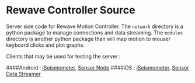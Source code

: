 Rewave Controller Source
========================


Server side code for Rewave Motion Controller. The `network` directory is a python package to manage connections and data streaming. The `modules` directory is another python package than will map motion to mouse/ keyboard clicks and plot graphs. 



Clients that may be used for testing the server : 

####Android : [iSeismometer][1], [Sensor Node][2]
####iOS :  [iSeismometer][3], [Sensor Data Streamer][4]


[1]:https://play.google.com/store/apps/details?id=com.objectgraph.iSeismometer&hl=en
[2]:https://play.google.com/store/apps/details?id=com.mscino.sensornode
[3]:https://itunes.apple.com/us/app/iseismometer/id304190739
[4]:https://itunes.apple.com/us/app/sensor-data-streamer/id608278214?mt=8